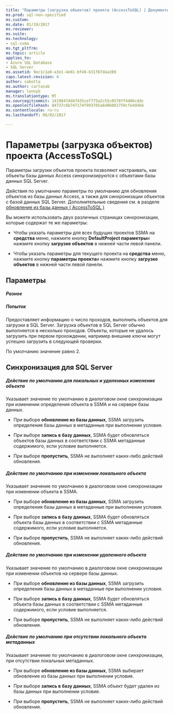 ```yaml
---
title: "Параметры (загрузка объектов) проекта (AccessToSQL) | Документы Microsoft"
ms.prod: sql-non-specified
ms.custom: 
ms.date: 01/19/2017
ms.reviewer: 
ms.suite: 
ms.technology:
- sql-ssma
ms.tgt_pltfrm: 
ms.topic: article
applies_to:
- Azure SQL Database
- SQL Server
ms.assetid: 9ec1c1e8-a3e1-4e81-bf49-631f87daa209
caps.latest.revision: 4
author: sabotta
ms.author: carlasab
manager: lonnyb
ms.translationtype: MT
ms.sourcegitcommit: 1419847dd47435cef775a2c55c0578ff4406cddc
ms.openlocfilehash: 84737c6b747174f993765a6d86081759cfedd4bb
ms.contentlocale: ru-ru
ms.lasthandoff: 08/02/2017

---
```

# <a name="project-settings-loading-objects-accesstosql"></a>Параметры (загрузка объектов) проекта (AccessToSQL)
Параметры загрузки объектов проекта позволяют настраивать, как объекты базы данных Access синхронизируются с объектами базы данных SQL Server.  
  
Действия по умолчанию параметры по умолчанию для обновления объектов из базы данных Access, а также для синхронизации объектов с базой данных SQL Server. Дополнительные сведения см. в разделе [обновление из базы данных &#40; AccessToSQL &#41;](../../ssma/access/refresh-from-database-accesstosql.md)  
  
Вы можете использовать двух различных страницах синхронизации, которые содержат те же параметры:  
  
-   Чтобы указать параметры для всех будущих проектов SSMA на **средства** меню, нажмите кнопку **DefaultProject параметры**и нажмите кнопку **загрузке объектов** в нижней части левой панели.  
  
-   Чтобы указать параметры для текущего проекта на **средства** меню, нажмите кнопку **параметры проекта**и нажмите кнопку **загрузке объектов** в нижней части левой панели.  
  
## <a name="options"></a>Параметры  
  
##### <a name="misc"></a>Разное  
  
##### <a name="attempts"></a>Попыток  
Предоставляет информацию о число проходов, выполнить объектов для загрузки в SQL Server. Загрузка объектов в SQL Server обычно выполняется в несколько проходов. Объекты, которые не удалось загрузить при первом прохождении, например внешние ключи могут успешно загрузить в следующей проверки.  
  
По умолчанию значение равно 2.  
  
## <a name="synchronization-for-sql-server"></a>Синхронизация для SQL Server  
  
##### <a name="default-action-on-local-and-remote-object-change"></a>Действие по умолчанию для локальных и удаленных изменение объекта  
Указывает значение по умолчанию в диалоговом окне синхронизации при изменении определения объекта в SSMA и на сервере базы данных.  
  
-   При выборе **обновление из базы данных**, SSMA загрузить определения базы данных в метаданные при выполнении условия.  
  
-   При выборе **запись в базу данных**, SSMA будет обновляться объектов базы данных в соответствии с SSMA метаданные содержимого, если условие выполняется.  
  
-   При выборе **пропустить**, SSMA не выполняет каких-либо действий обновления.  
  
##### <a name="default-action-on-local-object-change"></a>Действие по умолчанию при изменении локального объекта  
Указывает значение по умолчанию в диалоговом окне синхронизации при изменении объекта в SSMA.  
  
-   При выборе **обновление из базы данных**, SSMA загрузить определения базы данных в метаданные при выполнении условия.  
  
-   При выборе **запись в базу данных**, SSMA будет обновляться объекта базы данных в соответствии с SSMA метаданные содержимого, если условие выполняется.  
  
-   При выборе **пропустить**, SSMA не выполняет каких-либо действий обновления.  
  
##### <a name="default-action-on-remote-object-change"></a>Действие по умолчанию при изменении удаленного объекта  
Указывает значение по умолчанию в диалоговом окне синхронизации при изменении объектов на сервере базы данных.  
  
-   При выборе **обновление из базы данных**, SSMA загрузить определения базы данных в метаданные при выполнении условия.  
  
-   При выборе **запись в базу данных**, SSMA будет обновляться объекта базы данных в соответствии с SSMA метаданные содержимого, если условие выполняется.  
  
-   При выборе **пропустить**, SSMA не выполняет каких-либо действий обновления.  
  
##### <a name="default-action-when-local-object-metadata-is-missing"></a>Действие по умолчанию при отсутствии локального объекта метаданных  
Указывает значение по умолчанию в диалоговом окне синхронизации, при отсутствии локальных метаданных.  
  
-   При выборе **обновление из базы данных**, SSMA выбирает обновление из базы данных при выполнении условия.  
  
-   При выборе **запись в базу данных**, SSMA объект будет удален из базы данных при выполнении условия.  
  
-   При выборе **пропустить**, SSMA не выполняет каких-либо действий обновления.  
  

